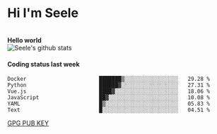 <h1>Hi I'm Seele</h1>
<br>
<b> Hello world</b>
<br>
<img src="https://github-readme-stats-eight-jade.vercel.app/api?username=Seele0oO&show_icons=true&icon_color=0366d6&bg_color=ffffff&hide_title=true&hide=contribs&include_all_commits=true" alt="Seele's github stats"/>
<br>

<h4>Coding status last week </h4>

<!--START_SECTION:waka-->

```text
Docker                       ███████▒░░░░░░░░░░░░░░░░░   29.28 %
Python                       ██████▓░░░░░░░░░░░░░░░░░░   27.31 %
Vue.js                       ████▓░░░░░░░░░░░░░░░░░░░░   18.06 %
JavaScript                   ██▓░░░░░░░░░░░░░░░░░░░░░░   10.08 %
YAML                         █▒░░░░░░░░░░░░░░░░░░░░░░░   05.83 %
Text                         █░░░░░░░░░░░░░░░░░░░░░░░░   04.51 %
```

<!--END_SECTION:waka-->



[GPG PUB KEY](https://keys.openpgp.org/vks/v1/by-fingerprint/3FCE91BF5B9666B55B67213C4C57B7824A5B6680)

